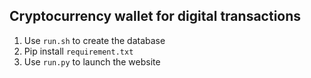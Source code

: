 ## Cryptocurrency wallet for digital transactions

1. Use `run.sh` to create the database
2. Pip install `requirement.txt`
3. Use `run.py` to launch the website

